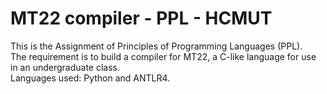 # MT22 compiler - PPL - HCMUT
This is the Assignment of Principles of Programming Languages (PPL).\
The requirement is to build a compiler for MT22, a C-like language for use in an undergraduate class.\
Languages used: Python and ANTLR4.
